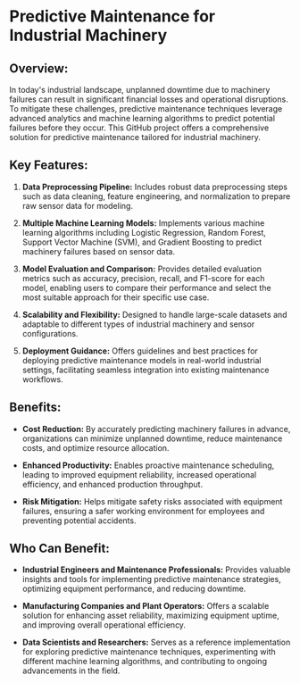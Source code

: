 
# Predictive Maintenance for Industrial Machinery

## Overview:
In today's industrial landscape, unplanned downtime due to machinery failures can result in significant financial losses and operational disruptions. To mitigate these challenges, predictive maintenance techniques leverage advanced analytics and machine learning algorithms to predict potential failures before they occur. This GitHub project offers a comprehensive solution for predictive maintenance tailored for industrial machinery.

## Key Features:
1. **Data Preprocessing Pipeline:** Includes robust data preprocessing steps such as data cleaning, feature engineering, and normalization to prepare raw sensor data for modeling.
   
2. **Multiple Machine Learning Models:** Implements various machine learning algorithms including Logistic Regression, Random Forest, Support Vector Machine (SVM), and Gradient Boosting to predict machinery failures based on sensor data.
   
3. **Model Evaluation and Comparison:** Provides detailed evaluation metrics such as accuracy, precision, recall, and F1-score for each model, enabling users to compare their performance and select the most suitable approach for their specific use case.
   
4. **Scalability and Flexibility:** Designed to handle large-scale datasets and adaptable to different types of industrial machinery and sensor configurations.
   
5. **Deployment Guidance:** Offers guidelines and best practices for deploying predictive maintenance models in real-world industrial settings, facilitating seamless integration into existing maintenance workflows.

## Benefits:
- **Cost Reduction:** By accurately predicting machinery failures in advance, organizations can minimize unplanned downtime, reduce maintenance costs, and optimize resource allocation.
  
- **Enhanced Productivity:** Enables proactive maintenance scheduling, leading to improved equipment reliability, increased operational efficiency, and enhanced production throughput.
  
- **Risk Mitigation:** Helps mitigate safety risks associated with equipment failures, ensuring a safer working environment for employees and preventing potential accidents.

## Who Can Benefit:
- **Industrial Engineers and Maintenance Professionals:** Provides valuable insights and tools for implementing predictive maintenance strategies, optimizing equipment performance, and reducing downtime.
  
- **Manufacturing Companies and Plant Operators:** Offers a scalable solution for enhancing asset reliability, maximizing equipment uptime, and improving overall operational efficiency.
  
- **Data Scientists and Researchers:** Serves as a reference implementation for exploring predictive maintenance techniques, experimenting with different machine learning algorithms, and contributing to ongoing advancements in the field.

